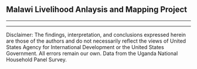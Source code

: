 
## Malawi Livelihood Anlaysis and Mapping Project  
---  




---  
Disclaimer: The findings, interpretation, and conclusions expressed herein are those of the authors and do not necessarily reflect the views of United States Agency for International Development or the United States Government. All errors remain our own. Data from the Uganda National Household Panel Survey.

